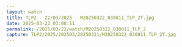 ```yaml
---
layout: watch
title: TLP2 - 22/03/2025 - M20250322_030811_TLP_2T.jpg
date: 2025-03-22 03:08:11
permalink: /2025/03/22/watch/M20250322_030811_TLP_2
capture: TLP2/2025/202503/20250321/M20250322_030811_TLP_2T.jpg
---
```

